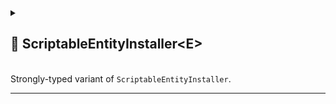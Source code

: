 
<details>
  <summary>
    <h2 id="scriptable-entity-installer-t"> 🧩 ScriptableEntityInstaller&lt;E&gt;</h2>
    <br>Strongly-typed variant of <code>ScriptableEntityInstaller</code>.
  </summary>

<br>

```csharp
public abstract class ScriptableEntityInstaller<E> : ScriptableEntityInstaller, IEntityInstaller<E>
    where E : class, IEntity
```

- **Type Parameter:** `E` – The specific entity type this installer supports.
- **Inheritance:** Inherits from [ScriptableEntityInstaller](#scriptable-entity-installer) and
  implements [IEntityInstaller&lt;E&gt;](IEntityInstaller.md/#entity-installer-t).
- **Remarks:** Eliminates the need for manual casting in derived installer classes.

---

### 🏹 Methods

#### `Install(E)`

```csharp
public abstract void Install(E entity);
```

- **Description:** Installs data, values, or behaviors into the strongly-typed entity.
- **Parameters:** `entity` – The entity of type `E` to install configuration or components into.
- **Remarks:** Must be implemented by derived classes.

#### `Uninstall(E)`

```csharp
public virtual void Uninstall(E entity)
```

- **Description:** Removes previously installed data or behavior from the strongly-typed entity.
- **Parameters:** `entity` – The entity of type `E` to uninstall configuration, components, or behavior from.
- **Remarks:** Default implementation does nothing. Override to provide custom uninstall behavior.

---

### 🗂 Example of Usage

```csharp
[CreateAssetMenu(
    fileName = "MoveInstaller",
    menuName = "SampleGame/New MoveInstaller"
)]
public sealed class MoveInstaller<UnitEntity> : ScriptableEntityInstaller<UnitEntity>
{
    [SerializeField] private Const<float> _moveSpeed = 5.0f; 

    public override void Install(UnitEntity entity)
    {
        entity.AddTag("Moveable");
        entity.AddValue("MoveSpeed", _moveSpeed);
        entity.AddValue("MoveDirection", new ReactiveVariable<Vector3>());
    }
}
```

> Note: Using the generic `UnitEntity` version allows type-safe access to entity-specific properties without casting.

</details>

---